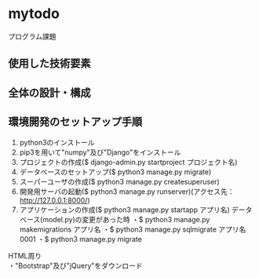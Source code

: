 # mytodo
プログラム課題
## 使用した技術要素

## 全体の設計・構成

## 環境開発のセットアップ手順
1. python3のインストール
2. pip3を用いて"numpy"及び"Django"をインストール
3. プロジェクトの作成($ django-admin.py startproject プロジェクト名)
4. データベースのセットアップ($ python3 manage.py migrate)
5. スーパーユーザの作成($ python3 manage.py createsuperuser)
6. 開発用サーバの起動($ python3 manage.py runserver)(アクセス先：http://127.0.0.1:8000/)
7. アプリケーションの作成($ python3 manage.py startapp アプリ名)
データベース(model.py)の変更があった時
・$ python3 manage.py makemigrations アプリ名
・$ python3 manage.py sqlmigrate アプリ名 0001
・$ python3 manage.py migrate

HTML周り  
・"Bootstrap"及び"jQuery"をダウンロード
